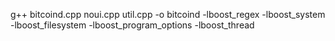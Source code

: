 g++ bitcoind.cpp noui.cpp util.cpp -o bitcoind -lboost_regex -lboost_system -lboost_filesystem -lboost_program_options -lboost_thread

